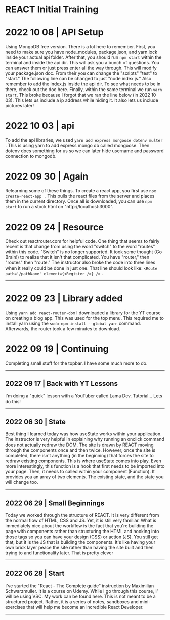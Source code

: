 # REACT Initial Training

# 2022 10 08 | API Setup

Using MongoDB free version. There is a lot here to remember. First, you need to make sure you have node_modules, package.json, and yarn.lock inside your actual api folder. After that, you should run `npm start` within the terminal and inside the api dir. This will ask you a bunch of questions. You can answer them or just press enter all the way through. This will modify your package.json doc. From their you can change the "scripts" "test" to "start." The following line can be changed to just "node index.js." Also remember to add the index.js inside the api dir. To see what needs to be in there, check out the doc here. Finally, within the same terminal we run `yarn start`. This broke because I forgot that we ran the line below (in 2022 10 03). This lets us include a ip address while hiding it. It also lets us include pictures later!

# 2022 10 03 | api

To add the api libraries, we used `yarn add express mongoose dotenv multer` . This is using yarn to add express mongo db called mongoose. Then dotenv does something for us so we can later hide username and password connection to mongodb.

# 2022 09 30 | Again

Relearning some of these things. To create a react app, you first use `npx create-react-app .` This pulls the react files from the server and places them in the current directory. Once all is downloaded, you can use `npm start` to run a stock html on "http://localhost:3000".

# 2022 09 24 | Resource

Check out reactrouter.com for helpful code. One thing that seems to fairly recent is that change from using the word "switch" to the word "routes" within this code. "Switch" is no longer supported. It took some thought (Go Brain!) to realize that it isn't that complicated. You have "router," then "routes" then "route." The instructor also broke the code into three lines when it really could be done in just one. That line should look like: `<Route path='/pathName' element={<Register />} />` .

---

# 2022 09 23 | Library added

Using `yarn add react-router-dom` I downloaded a library for the YT course on creating a blog app. This was used for the top menu. This required me to install yarn using the `sudo npm install --global yarn` command. Afterwards, the router took a few minutes to download.

# 2022 09 19 | Continuing

Completing small stuff for the topbar. I have some much more to do.

---

## 2022 09 17 | Back with YT Lessons

I'm doing a "quick" lesson with a YouTuber called Lama Dev. Tutorial... Lets do this!

---

## 2022 06 30 | State

Best thing I learned today was how useState works within your application. The instructor is very helpful in explaining why running an onclick command does not actually redraw the DOM. The site is drawn by REACT moving through the components once and then twice. However, once the site is completed, there isn't anything (in the beginning) that forces the site to redraw existing components. This is where useState comes into play. Even more interestingly, this function is a hook that first needs to be imported into your page. Then, it needs to called within your component (Function). It provides you an array of two elements. The existing state, and the state you will change too.

---

## 2022 06 29 | Small Beginnings

Today we worked through the structure of REACT. It is very different from the normal flow of HTML, CSS and JS. Yet, it is still very familiar. What is immediately nice about the workflow is the fact that you're building the page with components rather than structuring the HTML and hooking into those tags so you can have your design (CSS) or action (JS). You still get that, but it is the JS that is building the components. It's like having your own brick layer peace the site rather than having the site built and then trying to and functionality later. That is pretty clever

---

## 2022 06 28 | Start

I've started the "React - The Complete guide" instruction by Maximilian Schwarzmuller. It is a course on Udemy. While I go through this course, I' will be using VSC. My work can be found here. This is not meant to be a structured project. Rather, it is a series of notes, sandboxes and mini-exercises that will help me become an incredible React Developer.

---
